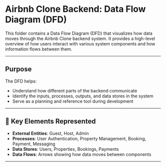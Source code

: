 # Airbnb Clone Backend: Data Flow Diagram (DFD)

This folder contains a Data Flow Diagram (DFD) that visualizes how data moves through the Airbnb Clone backend system. It provides a high-level overview of how users interact with various system components and how information flows between them.

---

##  Purpose

The DFD helps:
- Understand how different parts of the backend communicate
- Identify the inputs, processes, outputs, and data stores in the system
- Serve as a planning and reference tool during development

---

## 🔄 Key Elements Represented

- **External Entities**: Guest, Host, Admin
- **Processes**: User Authentication, Property Management, Booking, Payment, Messaging
- **Data Stores**: Users, Properties, Bookings, Payments
- **Data Flows**: Arrows showing how data moves between components

---
